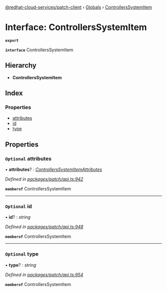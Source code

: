 [@redhat-cloud-services/patch-client](../README.md) › [Globals](../globals.md) › [ControllersSystemItem](controllerssystemitem.md)

# Interface: ControllersSystemItem

**`export`** 

**`interface`** ControllersSystemItem

## Hierarchy

* **ControllersSystemItem**

## Index

### Properties

* [attributes](controllerssystemitem.md#optional-attributes)
* [id](controllerssystemitem.md#optional-id)
* [type](controllerssystemitem.md#optional-type)

## Properties

### `Optional` attributes

• **attributes**? : *[ControllersSystemItemAttributes](controllerssystemitemattributes.md)*

*Defined in [packages/patch/api.ts:942](https://github.com/RedHatInsights/javascript-clients/blob/24a5712/packages/patch/api.ts#L942)*

**`memberof`** ControllersSystemItem

___

### `Optional` id

• **id**? : *string*

*Defined in [packages/patch/api.ts:948](https://github.com/RedHatInsights/javascript-clients/blob/24a5712/packages/patch/api.ts#L948)*

**`memberof`** ControllersSystemItem

___

### `Optional` type

• **type**? : *string*

*Defined in [packages/patch/api.ts:954](https://github.com/RedHatInsights/javascript-clients/blob/24a5712/packages/patch/api.ts#L954)*

**`memberof`** ControllersSystemItem
